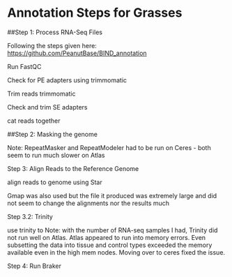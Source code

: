 # Annotation Steps for Grasses


##Step 1: Process RNA-Seq Files

Following the steps given here: https://github.com/PeanutBase/BIND_annotation

Run FastQC

Check for PE adapters using trimmomatic

Trim reads trimmomatic

Check and trim SE adapters

cat reads together



##Step 2: Masking the genome

Note:  RepeatMasker and RepeatModeler had to be run on Ceres  -  both seem to run much slower on Atlas



Step 3: Align Reads to the Reference Genome

align reads to genome using Star

Gmap was also used but the file it produced was extremely large and did not seem to change the alignments nor the results much

Step 3.2: Trinity

use trinity to 
Note: with the number of RNA-seq samples I had, Trinity did not run well on Atlas.  Atlas appeared to run into memory errors.  Even subsetting the data into tissue and control types exceeded the memory available even in the high mem nodes.  Moving over to ceres fixed the issue.



Step 4: Run Braker




